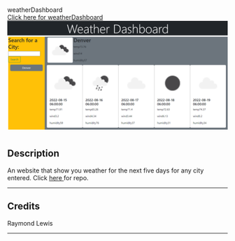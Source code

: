 # 
<!DOCTYPE html>
<html lang="en-US">

  <head>
    weatherDashboard 
  </head>

  <body>
    <br>
    <a href="https://l1keafox.github.io/weatherDashboard" target="no_blank">Click here for weatherDashboard </a> 
    <br>
    <img src="./assets/images/sample.png" />
  </body>

</html>

# <Your-Project-Title>

## Description

An website that show you weather for the next five days for any city entered. Click <a href="https://l1keafox.github.io/weatherDashboard" target="no_blank">here </a> for repo.

---


## Credits

  Raymond Lewis

---


